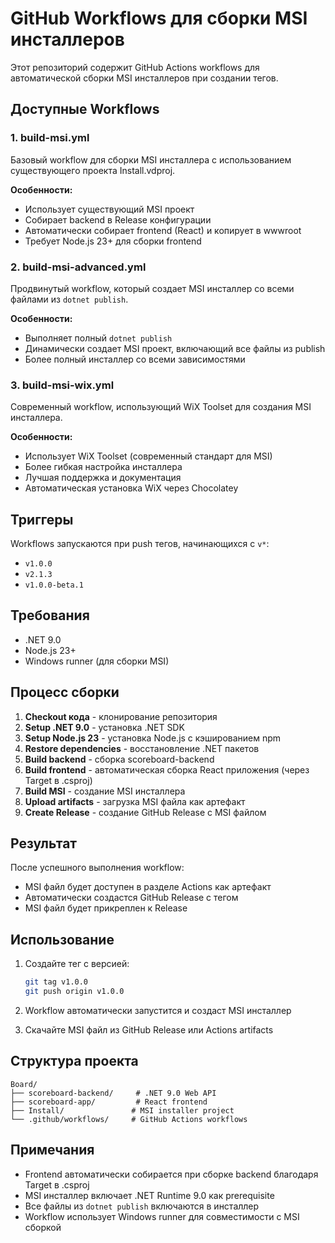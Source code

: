 # GitHub Workflows для сборки MSI инсталлеров

Этот репозиторий содержит GitHub Actions workflows для автоматической сборки MSI инсталлеров при создании тегов.

## Доступные Workflows

### 1. build-msi.yml
Базовый workflow для сборки MSI инсталлера с использованием существующего проекта Install.vdproj.

**Особенности:**
- Использует существующий MSI проект
- Собирает backend в Release конфигурации
- Автоматически собирает frontend (React) и копирует в wwwroot
- Требует Node.js 23+ для сборки frontend

### 2. build-msi-advanced.yml
Продвинутый workflow, который создает MSI инсталлер со всеми файлами из `dotnet publish`.

**Особенности:**
- Выполняет полный `dotnet publish`
- Динамически создает MSI проект, включающий все файлы из publish
- Более полный инсталлер со всеми зависимостями

### 3. build-msi-wix.yml
Современный workflow, использующий WiX Toolset для создания MSI инсталлера.

**Особенности:**
- Использует WiX Toolset (современный стандарт для MSI)
- Более гибкая настройка инсталлера
- Лучшая поддержка и документация
- Автоматическая установка WiX через Chocolatey

## Триггеры

Workflows запускаются при push тегов, начинающихся с `v*`:
- `v1.0.0`
- `v2.1.3`
- `v1.0.0-beta.1`

## Требования

- .NET 9.0
- Node.js 23+
- Windows runner (для сборки MSI)

## Процесс сборки

1. **Checkout кода** - клонирование репозитория
2. **Setup .NET 9.0** - установка .NET SDK
3. **Setup Node.js 23** - установка Node.js с кэшированием npm
4. **Restore dependencies** - восстановление .NET пакетов
5. **Build backend** - сборка scoreboard-backend
6. **Build frontend** - автоматическая сборка React приложения (через Target в .csproj)
7. **Build MSI** - создание MSI инсталлера
8. **Upload artifacts** - загрузка MSI файла как артефакт
9. **Create Release** - создание GitHub Release с MSI файлом

## Результат

После успешного выполнения workflow:
- MSI файл будет доступен в разделе Actions как артефакт
- Автоматически создастся GitHub Release с тегом
- MSI файл будет прикреплен к Release

## Использование

1. Создайте тег с версией:
   ```bash
   git tag v1.0.0
   git push origin v1.0.0
   ```

2. Workflow автоматически запустится и создаст MSI инсталлер

3. Скачайте MSI файл из GitHub Release или Actions artifacts

## Структура проекта

```
Board/
├── scoreboard-backend/     # .NET 9.0 Web API
├── scoreboard-app/         # React frontend
├── Install/               # MSI installer project
└── .github/workflows/     # GitHub Actions workflows
```

## Примечания

- Frontend автоматически собирается при сборке backend благодаря Target в .csproj
- MSI инсталлер включает .NET Runtime 9.0 как prerequisite
- Все файлы из `dotnet publish` включаются в инсталлер
- Workflow использует Windows runner для совместимости с MSI сборкой 